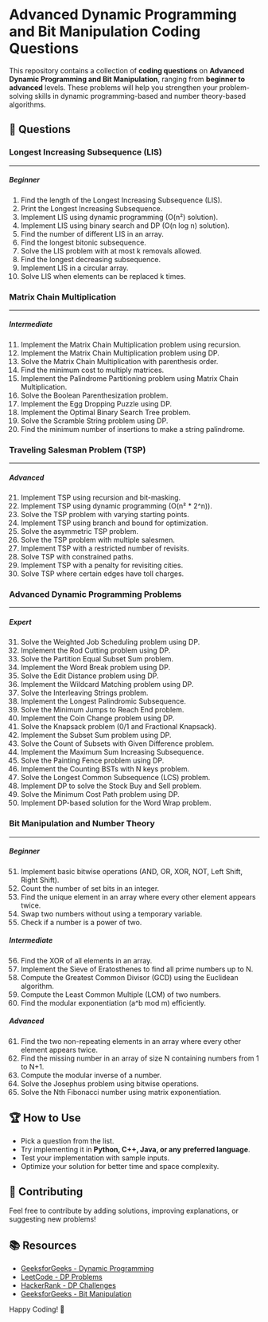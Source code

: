 # Advanced Dynamic Programming and Bit Manipulation Coding Questions

This repository contains a collection of **coding questions** on **Advanced Dynamic Programming and Bit Manipulation**, ranging from **beginner to advanced** levels. These problems will help you strengthen your problem-solving skills in dynamic programming-based and number theory-based algorithms.

## 📌 **Questions**

### **Longest Increasing Subsequence (LIS)**

---

##### **Beginner**
1. Find the length of the Longest Increasing Subsequence (LIS).
2. Print the Longest Increasing Subsequence.
3. Implement LIS using dynamic programming (O(n²) solution).
4. Implement LIS using binary search and DP (O(n log n) solution).
5. Find the number of different LIS in an array.
6. Find the longest bitonic subsequence.
7. Solve the LIS problem with at most k removals allowed.
8. Find the longest decreasing subsequence.
9. Implement LIS in a circular array.
10. Solve LIS when elements can be replaced k times.

### **Matrix Chain Multiplication**

---

##### **Intermediate**
11. Implement the Matrix Chain Multiplication problem using recursion.
12. Implement the Matrix Chain Multiplication problem using DP.
13. Solve the Matrix Chain Multiplication with parenthesis order.
14. Find the minimum cost to multiply matrices.
15. Implement the Palindrome Partitioning problem using Matrix Chain Multiplication.
16. Solve the Boolean Parenthesization problem.
17. Implement the Egg Dropping Puzzle using DP.
18. Implement the Optimal Binary Search Tree problem.
19. Solve the Scramble String problem using DP.
20. Find the minimum number of insertions to make a string palindrome.

### **Traveling Salesman Problem (TSP)**

---

##### **Advanced**
21. Implement TSP using recursion and bit-masking.
22. Implement TSP using dynamic programming (O(n² * 2^n)).
23. Solve the TSP problem with varying starting points.
24. Implement TSP using branch and bound for optimization.
25. Solve the asymmetric TSP problem.
26. Solve the TSP problem with multiple salesmen.
27. Implement TSP with a restricted number of revisits.
28. Solve TSP with constrained paths.
29. Implement TSP with a penalty for revisiting cities.
30. Solve TSP where certain edges have toll charges.

### **Advanced Dynamic Programming Problems**

---

##### **Expert**
31. Solve the Weighted Job Scheduling problem using DP.
32. Implement the Rod Cutting problem using DP.
33. Solve the Partition Equal Subset Sum problem.
34. Implement the Word Break problem using DP.
35. Solve the Edit Distance problem using DP.
36. Implement the Wildcard Matching problem using DP.
37. Solve the Interleaving Strings problem.
38. Implement the Longest Palindromic Subsequence.
39. Solve the Minimum Jumps to Reach End problem.
40. Implement the Coin Change problem using DP.
41. Solve the Knapsack problem (0/1 and Fractional Knapsack).
42. Implement the Subset Sum problem using DP.
43. Solve the Count of Subsets with Given Difference problem.
44. Implement the Maximum Sum Increasing Subsequence.
45. Solve the Painting Fence problem using DP.
46. Implement the Counting BSTs with N keys problem.
47. Solve the Longest Common Subsequence (LCS) problem.
48. Implement DP to solve the Stock Buy and Sell problem.
49. Solve the Minimum Cost Path problem using DP.
50. Implement DP-based solution for the Word Wrap problem.

### **Bit Manipulation and Number Theory**

---

##### **Beginner**

51. Implement basic bitwise operations (AND, OR, XOR, NOT, Left Shift, Right Shift).
52. Count the number of set bits in an integer.
53. Find the unique element in an array where every other element appears twice.
54. Swap two numbers without using a temporary variable.
55. Check if a number is a power of two.

##### **Intermediate**

56. Find the XOR of all elements in an array.
57. Implement the Sieve of Eratosthenes to find all prime numbers up to N.
58. Compute the Greatest Common Divisor (GCD) using the Euclidean algorithm.
59. Compute the Least Common Multiple (LCM) of two numbers.
60. Find the modular exponentiation (a^b mod m) efficiently.

##### **Advanced**
61. Find the two non-repeating elements in an array where every other element appears twice.
62. Find the missing number in an array of size N containing numbers from 1 to N+1.
63. Compute the modular inverse of a number.
64. Solve the Josephus problem using bitwise operations.
65. Solve the Nth Fibonacci number using matrix exponentiation.

## 🏆 **How to Use**
- Pick a question from the list.
- Try implementing it in **Python, C++, Java, or any preferred language**.
- Test your implementation with sample inputs.
- Optimize your solution for better time and space complexity.

## 🚀 **Contributing**
Feel free to contribute by adding solutions, improving explanations, or suggesting new problems!

## 📚 **Resources**
- [GeeksforGeeks - Dynamic Programming](https://www.geeksforgeeks.org/dynamic-programming/)
- [LeetCode - DP Problems](https://leetcode.com/problemset/dynamic-programming/)
- [HackerRank - DP Challenges](https://www.hackerrank.com/domains/tutorials/dynamic-programming)
- [GeeksforGeeks - Bit Manipulation](https://www.geeksforgeeks.org/bitwise-algorithms/)

Happy Coding! 🎯


